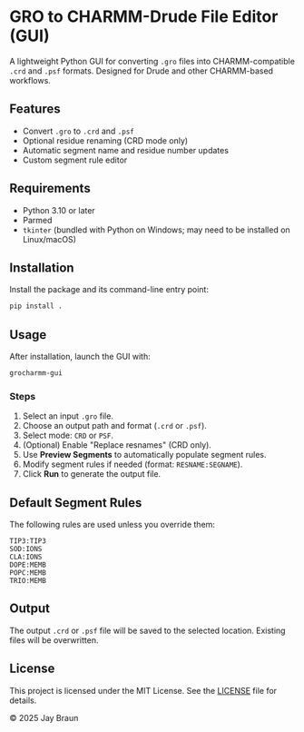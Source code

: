# GRO to CHARMM-Drude File Editor (GUI)

A lightweight Python GUI for converting `.gro` files into CHARMM-compatible `.crd` and `.psf` formats. Designed for Drude and other CHARMM-based workflows.

## Features

- Convert `.gro` to `.crd` and `.psf` 
- Optional residue renaming (CRD mode only)
- Automatic segment name and residue number updates
- Custom segment rule editor

## Requirements

- Python 3.10 or later
- Parmed
- `tkinter` (bundled with Python on Windows; may need to be installed on Linux/macOS)

## Installation

Install the package and its command-line entry point:

```bash
pip install .
```

## Usage

After installation, launch the GUI with:

```bash
grocharmm-gui
```

### Steps

1. Select an input `.gro` file.
2. Choose an output path and format (`.crd` or `.psf`).
3. Select mode: `CRD` or `PSF`.
4. (Optional) Enable "Replace resnames" (CRD only).
5. Use **Preview Segments** to automatically populate segment rules.
6. Modify segment rules if needed (format: `RESNAME:SEGNAME`).
7. Click **Run** to generate the output file.

## Default Segment Rules

The following rules are used unless you override them:

```
TIP3:TIP3
SOD:IONS
CLA:IONS
DOPE:MEMB
POPC:MEMB
TRIO:MEMB
```

## Output

The output `.crd` or `.psf` file will be saved to the selected location. Existing files will be overwritten.



## License

This project is licensed under the MIT License. See the [LICENSE](LICENSE) file for details.

© 2025 Jay Braun
